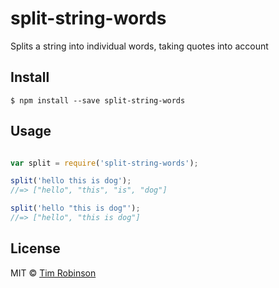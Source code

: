 # split-string-words
Splits a string into individual words, taking quotes into account

## Install 
```
$ npm install --save split-string-words
```

## Usage

```js

var split = require('split-string-words');

split('hello this is dog'); 
//=> ["hello", "this", "is", "dog"]

split('hello "this is dog"'); 
//=> ["hello", "this is dog"]
```

## License

MIT © [Tim Robinson](http://timjrobinson.com)